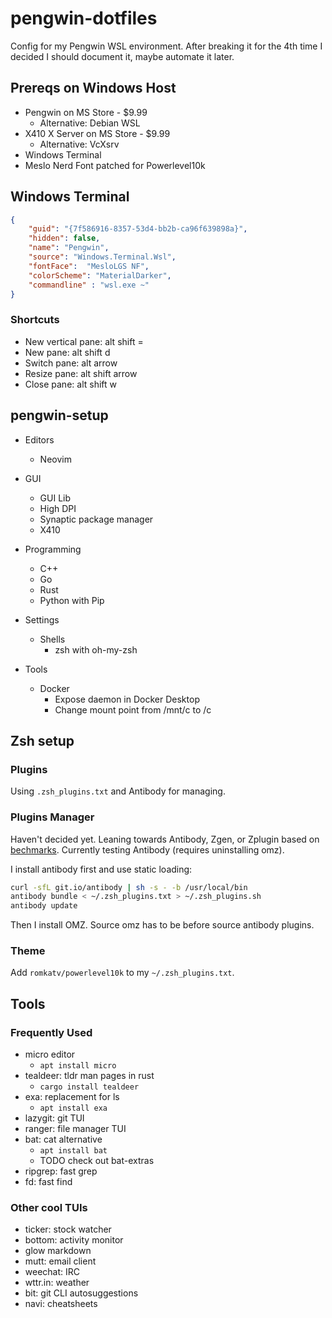 # pengwin-dotfiles
Config for my Pengwin WSL environment. After breaking it for the 4th time I decided I should document it, maybe automate it later.

## Prereqs on Windows Host
- Pengwin on MS Store - $9.99
    - Alternative: Debian WSL
- X410 X Server on MS Store - $9.99
    - Alternative: VcXsrv
- Windows Terminal
- Meslo Nerd Font patched for Powerlevel10k

## Windows Terminal

```json
{
    "guid": "{7f586916-8357-53d4-bb2b-ca96f639898a}",
    "hidden": false,
    "name": "Pengwin",
    "source": "Windows.Terminal.Wsl",
    "fontFace":  "MesloLGS NF",
    "colorScheme": "MaterialDarker",
    "commandline" : "wsl.exe ~"
}   
```

### Shortcuts

- New vertical pane: alt shift =
- New pane: alt shift d
- Switch pane: alt arrow
- Resize pane: alt shift arrow
- Close pane: alt shift w

## pengwin-setup

- Editors
    - Neovim
- GUI
    - GUI Lib
    - High DPI
    - Synaptic package manager
    - X410

- Programming
    - C++
    - Go
    - Rust
    - Python with Pip
- Settings
    - Shells
        - zsh with oh-my-zsh
- Tools
    - Docker
        - Expose daemon in Docker Desktop
        - Change mount point from /mnt/c to /c

## Zsh setup

### Plugins ###
Using `.zsh_plugins.txt` and Antibody for managing.

### Plugins Manager ###
Haven't decided yet. Leaning towards Antibody, Zgen, or Zplugin based on [bechmarks](https://gist.github.com/laggardkernel/4a4c4986ccdcaf47b91e8227f9868ded). Currently testing Antibody (requires uninstalling omz).

I install antibody first and use static loading:
```bash
curl -sfL git.io/antibody | sh -s - -b /usr/local/bin
antibody bundle < ~/.zsh_plugins.txt > ~/.zsh_plugins.sh
antibody update
```
Then I install OMZ. Source omz has to be before source antibody plugins.

### Theme ###

Add `romkatv/powerlevel10k` to my `~/.zsh_plugins.txt`.

## Tools

### Frequently Used
- micro editor
    - `apt install micro`
- tealdeer: tldr man pages in rust
    - `cargo install tealdeer`
- exa: replacement for ls
    - `apt install exa`
- lazygit: git TUI
- ranger: file manager TUI
- bat: cat alternative
    - `apt install bat`
    - TODO check out bat-extras
- ripgrep: fast grep
- fd: fast find

### Other cool TUIs
- ticker: stock watcher
- bottom: activity monitor
- glow markdown
- mutt: email client
- weechat: IRC
- wttr.in: weather
- bit: git CLI autosuggestions
- navi: cheatsheets

